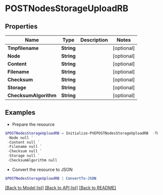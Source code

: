 # POSTNodesStorageUploadRB
## Properties

Name | Type | Description | Notes
------------ | ------------- | ------------- | -------------
**Tmpfilename** | **String** |  | [optional] 
**Node** | **String** |  | [optional] 
**Content** | **String** |  | [optional] 
**Filename** | **String** |  | [optional] 
**Checksum** | **String** |  | [optional] 
**Storage** | **String** |  | [optional] 
**ChecksumAlgorithm** | **String** |  | [optional] 

## Examples

- Prepare the resource
```powershell
$POSTNodesStorageUploadRB = Initialize-PVEPOSTNodesStorageUploadRB  -Tmpfilename null `
 -Node null `
 -Content null `
 -Filename null `
 -Checksum null `
 -Storage null `
 -ChecksumAlgorithm null
```

- Convert the resource to JSON
```powershell
$POSTNodesStorageUploadRB | ConvertTo-JSON
```

[[Back to Model list]](../README.md#documentation-for-models) [[Back to API list]](../README.md#documentation-for-api-endpoints) [[Back to README]](../README.md)

